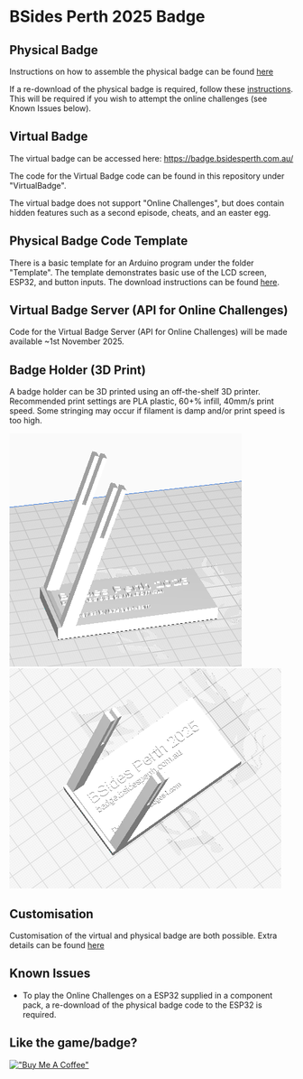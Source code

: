 # BSides Perth 2025 Badge

## Physical Badge

Instructions on how to assemble the physical badge can be found [here](docs/AssemblyInstructions.md)

If a re-download of the physical badge is required, follow these [instructions](docs/DownloadInstructions.md). This will be required if you wish to attempt the online challenges (see Known Issues below).

## Virtual Badge

The virtual badge can be accessed here: https://badge.bsidesperth.com.au/

The code for the Virtual Badge code can be found in this repository under "VirtualBadge".

The virtual badge does not support "Online Challenges", but does contain hidden features such as a second episode, cheats, and an easter egg.

## Physical Badge Code Template

There is a basic template for an Arduino program under the folder "Template". The template demonstrates basic use of the LCD screen, ESP32, and button inputs. The download instructions can be found [here](docs/DownloadInstructions.md).

## Virtual Badge Server (API for Online Challenges)

Code for the Virtual Badge Server (API for Online Challenges) will be made available ~1st November 2025.

## Badge Holder (3D Print)

A badge holder can be 3D printed using an off-the-shelf 3D printer. Recommended print settings are PLA plastic, 60+% infill, 40mm/s print speed. Some stringing may occur if filament is damp and/or print speed is too high.

![](/BadgeHolder_3DPrint/Screenshot1.png) ![](/BadgeHolder_3DPrint/Screenshot4.png)

## Customisation

Customisation of the virtual and physical badge are both possible. Extra details can be found [here](docs/Customisation.md)

## Known Issues

- To play the Online Challenges on a ESP32 supplied in a component pack, a re-download of the physical badge code to the ESP32 is required.

## Like the game/badge?

[!["Buy Me A Coffee"](https://www.buymeacoffee.com/assets/img/custom_images/orange_img.png)](https://buymeacoffee.com/badges4dotcom)